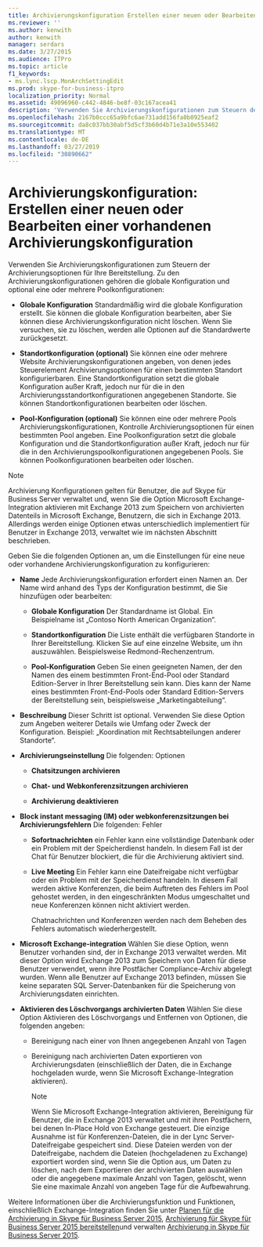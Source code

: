 ```yaml
---
title: Archivierungskonfiguration Erstellen einer neuen oder Bearbeiten einer vorhandenen
ms.reviewer: ''
ms.author: kenwith
author: kenwith
manager: serdars
ms.date: 3/27/2015
ms.audience: ITPro
ms.topic: article
f1_keywords:
- ms.lync.lscp.MonArchSettingEdit
ms.prod: skype-for-business-itpro
localization_priority: Normal
ms.assetid: 49096960-c442-4846-be8f-03c167acea41
description: 'Verwenden Sie Archivierungskonfigurationen zum Steuern der Archivierungsoptionen für Ihre Bereitstellung. Zu den Archivierungskonfigurationen gehören die globale Konfiguration und optional eine oder mehrere Poolkonfigurationen:'
ms.openlocfilehash: 2167b0ccc65a9bfc6ae731add156fa0b0925eaf2
ms.sourcegitcommit: da8c037bb30abf5d5cf3b60d4b71e3a10e553402
ms.translationtype: MT
ms.contentlocale: de-DE
ms.lasthandoff: 03/27/2019
ms.locfileid: "30890662"
---
```

# <a name="archiving-configuration-create-new-or-edit-existing"></a>Archivierungskonfiguration: Erstellen einer neuen oder Bearbeiten einer vorhandenen Archivierungskonfiguration
 
Verwenden Sie Archivierungskonfigurationen zum Steuern der Archivierungsoptionen für Ihre Bereitstellung. Zu den Archivierungskonfigurationen gehören die globale Konfiguration und optional eine oder mehrere Poolkonfigurationen:
  
- **Globale Konfiguration** Standardmäßig wird die globale Konfiguration erstellt. Sie können die globale Konfiguration bearbeiten, aber Sie können diese Archivierungskonfiguration nicht löschen. Wenn Sie versuchen, sie zu löschen, werden alle Optionen auf die Standardwerte zurückgesetzt.
    
- **Standortkonfiguration (optional)** Sie können eine oder mehrere Website Archivierungskonfigurationen angeben, von denen jedes Steuerelement Archivierungsoptionen für einen bestimmten Standort konfigurierbaren. Eine Standortkonfiguration setzt die globale Konfiguration außer Kraft, jedoch nur für die in den Archivierungsstandortkonfigurationen angegebenen Standorte. Sie können Standortkonfigurationen bearbeiten oder löschen.
    
- **Pool-Konfiguration (optional)** Sie können eine oder mehrere Pools Archivierungskonfigurationen, Kontrolle Archivierungsoptionen für einen bestimmten Pool angeben. Eine Poolkonfiguration setzt die globale Konfiguration und die Standortkonfiguration außer Kraft, jedoch nur für die in den Archivierungspoolkonfigurationen angegebenen Pools. Sie können Poolkonfigurationen bearbeiten oder löschen.
    
> [!NOTE]
> Archivierung Konfigurationen gelten für Benutzer, die auf Skype für Business Server verwaltet und, wenn Sie die Option Microsoft Exchange-Integration aktivieren mit Exchange 2013 zum Speichern von archivierten Datenteils in Microsoft Exchange, Benutzern, die sich in Exchange 2013. Allerdings werden einige Optionen etwas unterschiedlich implementiert für Benutzer in Exchange 2013, verwaltet wie im nächsten Abschnitt beschrieben. 
  
Geben Sie die folgenden Optionen an, um die Einstellungen für eine neue oder vorhandene Archivierungskonfiguration zu konfigurieren:
- **Name** Jede Archivierungskonfiguration erfordert einen Namen an. Der Name wird anhand des Typs der Konfiguration bestimmt, die Sie hinzufügen oder bearbeiten:
    
  - **Globale Konfiguration** Der Standardname ist Global. Ein Beispielname ist „Contoso North American Organization“.
    
  - **Standortkonfiguration** Die Liste enthält die verfügbaren Standorte in Ihrer Bereitstellung. Klicken Sie auf eine einzelne Website, um ihn auszuwählen. Beispielsweise Redmond-Rechenzentrum.
    
  - **Pool-Konfiguration** Geben Sie einen geeigneten Namen, der den Namen des einem bestimmten Front-End-Pool oder Standard Edition-Server in Ihrer Bereitstellung sein kann. Dies kann der Name eines bestimmten Front-End-Pools oder Standard Edition-Servers der Bereitstellung sein, beispielsweise „Marketingabteilung“.
    
- **Beschreibung** Dieser Schritt ist optional. Verwenden Sie diese Option zum Angeben weiterer Details wie Umfang oder Zweck der Konfiguration. Beispiel: „Koordination mit Rechtsabteilungen anderer Standorte“.
    
- **Archivierungseinstellung** Die folgenden: Optionen
    
  - **Chatsitzungen archivieren**
    
  - **Chat- und Webkonferenzsitzungen archivieren**
    
  - **Archivierung deaktivieren**
    
- **Block instant messaging (IM) oder webkonferenzsitzungen bei Archivierungsfehlern** Die folgenden: Fehler
    
  - **Sofortnachrichten** ein Fehler kann eine vollständige Datenbank oder ein Problem mit der Speicherdienst handeln. In diesem Fall ist der Chat für Benutzer blockiert, die für die Archivierung aktiviert sind.
    
  - **Live Meeting** Ein Fehler kann eine Dateifreigabe nicht verfügbar oder ein Problem mit der Speicherdienst handeln. In diesem Fall werden aktive Konferenzen, die beim Auftreten des Fehlers im Pool gehostet werden, in den eingeschränkten Modus umgeschaltet und neue Konferenzen können nicht aktiviert werden.
    
    Chatnachrichten und Konferenzen werden nach dem Beheben des Fehlers automatisch wiederhergestellt.
    
- **Microsoft Exchange-integration** Wählen Sie diese Option, wenn Benutzer vorhanden sind, der in Exchange 2013 verwaltet werden. Mit dieser Option wird Exchange 2013 zum Speichern von Daten für diese Benutzer verwendet, wenn ihre Postfächer Compliance-Archiv abgelegt wurden. Wenn alle Benutzer auf Exchange 2013 befinden, müssen Sie keine separaten SQL Server-Datenbanken für die Speicherung von Archivierungsdaten einrichten.
    
- **Aktivieren des Löschvorgangs archivierten Daten** Wählen Sie diese Option Aktivieren des Löschvorgangs und Entfernen von Optionen, die folgenden angeben:
    
  - Bereinigung nach einer von Ihnen angegebenen Anzahl von Tagen
    
  - Bereinigung nach archivierten Daten exportieren von Archivierungsdaten (einschließlich der Daten, die in Exchange hochgeladen wurde, wenn Sie Microsoft Exchange-Integration aktivieren).
    
    > [!NOTE]
    > Wenn Sie Microsoft Exchange-Integration aktivieren, Bereinigung für Benutzer, die in Exchange 2013 verwaltet und mit ihren Postfächern, bei denen In-Place Hold von Exchange gesteuert. Die einzige Ausnahme ist für Konferenzen-Dateien, die in der Lync Server-Dateifreigabe gespeichert sind. Diese Dateien werden von der Dateifreigabe, nachdem die Dateien (hochgeladenen zu Exchange) exportiert worden sind, wenn Sie die Option aus, um Daten zu löschen, nach dem Exportieren der archivierten Daten auswählen oder die angegebene maximale Anzahl von Tagen, gelöscht, wenn Sie eine maximale Anzahl von angeben Tage für die Aufbewahrung. 
  
Weitere Informationen über die Archivierungsfunktion und Funktionen, einschließlich Exchange-Integration finden Sie unter [Planen für die Archivierung in Skype für Business Server 2015](../../plan-your-deployment/archiving/archiving.md), [Archivierung für Skype für Business Server 2015 bereitstellen](../../deploy/deploy-archiving/deploy-archiving.md)und verwalten [Archivierung in Skype für Business Server 2015](../../manage/archiving/archiving.md).

